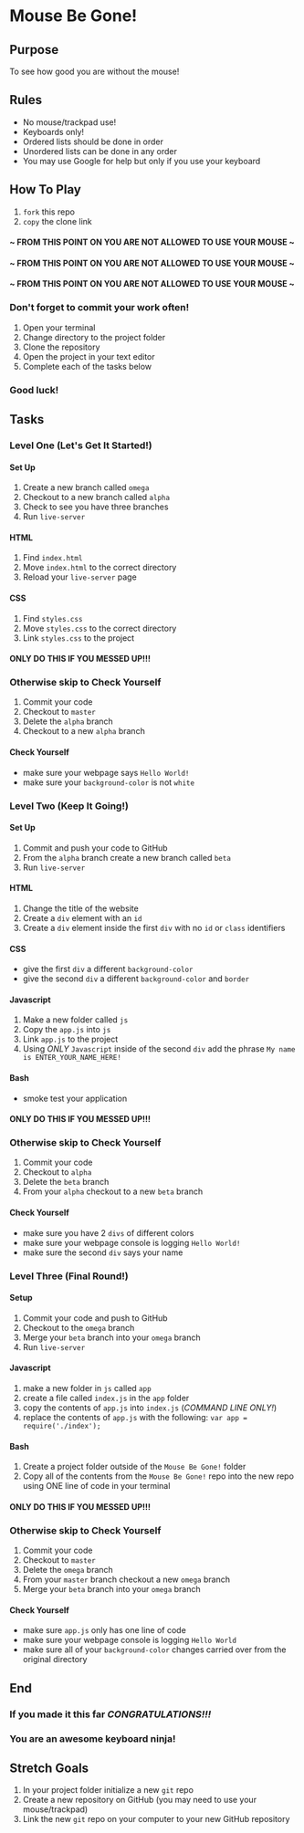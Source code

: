 # Mouse Be Gone!

## Purpose

To see how good you are without the mouse!

## Rules

- No mouse/trackpad use!
- Keyboards only!
- Ordered lists should be done in order
- Unordered lists can be done in any order
- You may use Google for help but only if you use your keyboard

## How To Play

1. ```fork``` this repo
1. ```copy``` the clone link

#### ~ FROM THIS POINT ON YOU ARE NOT ALLOWED TO USE YOUR MOUSE ~
#### ~ FROM THIS POINT ON YOU ARE NOT ALLOWED TO USE YOUR MOUSE ~
#### ~ FROM THIS POINT ON YOU ARE NOT ALLOWED TO USE YOUR MOUSE ~

### Don't forget to commit your work often!

1. Open your terminal
1. Change directory to the project folder
1. Clone the repository
1. Open the project in your text editor
1. Complete each of the tasks below

### Good luck!

## Tasks

### Level One (Let's Get It Started!)

#### Set Up

1. Create a new branch called ```omega```
1. Checkout to a new branch called ```alpha```
1. Check to see you have three branches
1. Run ```live-server```

#### HTML

1. Find ```index.html```
1. Move ```index.html``` to the correct directory
1. Reload your ```live-server``` page

#### CSS

1. Find ```styles.css```
1. Move ```styles.css``` to the correct directory
1. Link ```styles.css``` to the project

#### ONLY DO THIS IF YOU MESSED UP!!!
### Otherwise skip to Check Yourself

1. Commit your code
1. Checkout to ```master```
1. Delete the ```alpha``` branch
1. Checkout to a new ```alpha``` branch

#### Check Yourself

- make sure your webpage says ```Hello World!```
- make sure your ```background-color``` is not ```white```

### Level Two (Keep It Going!)

#### Set Up

1. Commit and push your code to GitHub
1. From the ```alpha``` branch create a new branch called ```beta```
1. Run ```live-server```

#### HTML

1. Change the title of the website
1. Create a ```div``` element with an ```id```
1. Create a ```div``` element inside the first ```div``` with no ```id``` or ```class``` identifiers

#### CSS

- give the first ```div``` a different ```background-color```
- give the second ```div``` a  different ```background-color``` and ```border```

#### Javascript

1. Make a new folder called ```js```
1. Copy the ```app.js``` into ```js```
1. Link ```app.js``` to the project
1. Using _ONLY_ ```Javascript``` inside of the second ```div``` add the phrase ```My name is ENTER_YOUR_NAME_HERE!```

#### Bash

- smoke test your application

#### ONLY DO THIS IF YOU MESSED UP!!!
### Otherwise skip to Check Yourself

1. Commit your code
1. Checkout to ```alpha```
1. Delete the ```beta``` branch
1. From your ```alpha``` checkout to a new ```beta``` branch

#### Check Yourself

- make sure you have 2 ```divs``` of different colors
- make sure your webpage console is logging ```Hello World!```
- make sure the second ```div``` says your name

### Level Three (Final Round!)

#### Setup

1. Commit your code and push to GitHub
1. Checkout to the ```omega``` branch
1. Merge your ```beta``` branch into your ```omega``` branch
1. Run ```live-server```

#### Javascript

1. make a new folder in ```js``` called ```app```
1. create a file called ```index.js``` in the ```app``` folder
1. copy the contents of ```app.js``` into ```index.js``` (_COMMAND LINE ONLY!_)
1. replace the contents of ```app.js``` with the following:
```var app = require('./index');```

#### Bash

1. Create a project folder outside of the ```Mouse Be Gone!``` folder
1. Copy all of the contents from the ```Mouse Be Gone!``` repo into the new repo using ONE line of code in your terminal

#### ONLY DO THIS IF YOU MESSED UP!!!
### Otherwise skip to Check Yourself

1. Commit your code
1. Checkout to ```master```
1. Delete the ```omega``` branch
1. From your ```master``` branch checkout a new ```omega``` branch
1. Merge your ```beta``` branch into your ```omega``` branch

#### Check Yourself

- make sure ```app.js``` only has one line of code
- make sure your webpage console is logging ```Hello World```
- make sure all of your ```background-color``` changes carried over from the original directory

## End

### If you made it this far *CONGRATULATIONS!!!*
### You are an awesome keyboard ninja!

## Stretch Goals

1. In your project folder initialize a new ```git``` repo
1. Create a new repository on GitHub (you may need to use your mouse/trackpad)
1. Link the new ```git``` repo on your computer to your new GitHub repository